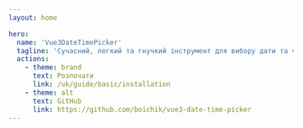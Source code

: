 ```yaml
---
layout: home

hero:
  name: 'Vue3DateTimePicker'
  tagline: 'Сучасний, легкий та гнучкий інструмент для вибору дати та часу у Vue 3. 🚀'
  actions:
    - theme: brand
      text: Розпочати
      link: /uk/guide/basic/installation
    - theme: alt
      text: GitHub
      link: https://github.com/boichik/vue3-date-time-picker
---
```

